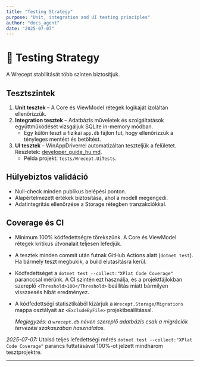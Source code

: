 ```yaml
---
title: "Testing Strategy"
purpose: "Unit, integration and UI testing principles"
author: "docs_agent"
date: "2025-07-07"
---
```


# 🧪 Testing Strategy

A Wrecept stabilitását több szinten biztosítjuk.

## Tesztszintek

1. **Unit tesztek** – A Core és ViewModel rétegek logikáját izoláltan ellenőrizzük.
2. **Integration tesztek** – Adatbázis műveletek és szolgáltatások együttműködését vizsgáljuk SQLite in-memory módban.
   * Egy külön teszt a fizikai `app.db` fájlon fut, hogy ellenőrizzük a tényleges mentést és betöltést.
3. **UI tesztek** – WinAppDriverrel automatizáltan teszteljük a felületet. Részletek: [developer_guide_hu.md](manuals/developer_guide_hu.md#ui-tesztek-winappdriverrel).
   * Példa projekt: `tests/Wrecept.UiTests`.

## Hülyebiztos validáció

* Null-check minden publikus belépési ponton.
* Alapértelmezett értékek biztosítása, ahol a modell megengedi.
* Adatintegritás ellenőrzése a Storage rétegben tranzakciókkal.

## Coverage és CI

* Minimum 100% kódfedettségre törekszünk. A Core és ViewModel rétegek kritikus útvonalait teljesen lefedjük.
* A tesztek minden commit után futnak GitHub Actions alatt (`dotnet test`). Ha bármely teszt megbukik, a build elutasításra kerül.
* Kódfedettséget a `dotnet test --collect:"XPlat Code Coverage"` paranccsal mérünk.
  A CI szintén ezt használja, és a projektfájlokban szereplő `<Threshold>100</Threshold>`
  beállítás miatt bármilyen visszaesés hibát eredményez.
* A kódfedettségi statisztikából kizárjuk a `Wrecept.Storage/Migrations` mappa osztályait
  az `<ExcludeByFile>` projektbeállítással.

  *Megjegyzés: a `wrecept.db` néven szereplő adatbázis csak a migrációk tervezési szakaszában használatos.*

*2025-07-07:* Utolsó teljes lefedettségi mérés `dotnet test --collect:"XPlat Code Coverage"` parancs futtatásával 100%-ot jelzett mindhárom tesztprojektre.

---
